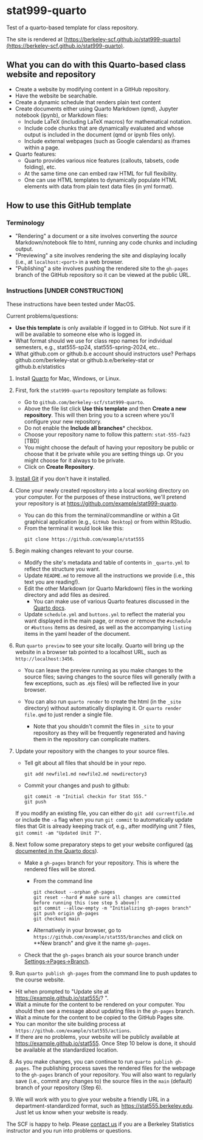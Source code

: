 # stat999-quarto

Test of a quarto-based template for class repository.

The site is rendered at [https://berkeley-scf.github.io/stat999-quarto](https://berkeley-scf.github.io/stat999-quarto).

## What you can do with this Quarto-based class website and repository

- Create a website by modifying content in a GitHub repository.
- Have the website be searchable.
- Create a dynamic schedule that renders plain text content
- Create documents either using Quarto Markdown (qmd), Jupyter notebook (ipynb), or Markdown files:
   - Include LaTeX (including LaTeX macros) for mathematical notation.
   - Include code chunks that are dynamically evaluated and whose output is included in the document (qmd or ipynb files only).
   - Include external webpages (such as Google calendars) as iframes within a page.
- Quarto features:
   - Quarto provides various nice features (callouts, tabsets, code folding), etc.
   - At the same time one can embed raw HTML for full flexibility.
   - One can use HTML templates  to dynamically populate HTML elements with data from plain text data files (in yml format).
   

## How to use this GitHub template

### Terminology

- "Rendering" a document or a site involves converting the *source* Markdown/notebook file to html, running any code chunks and including output. 
- "Previewing" a site involves rendering the site and displaying locally (i.e., at `localhost:<port>` in a web browser.
- "Publishing" a site involves pushing the rendered site to the `gh-pages` branch of the GitHub repository so it can be viewed at the public URL.

### Instructions [UNDER CONSTRUCTION]

These instructions have been tested under MacOS.

Current problems/questions:
  - **Use this template** is only available if logged in to GitHub. Not sure if it will be available to someone else who is logged in.
  - What format should we use for class repo names for individual semesters, e.g., stat555-sp24, stat555-spring-2024, etc..
  - What github.com or github.b.e account should instructors use? Perhaps github.com/berkeley-stat or github.b.e/berkeley-stat or github.b.e/statistics

1. Install [Quarto](https://quarto.org/docs/get-started) for Mac, Windows, or Linux.

2. First, fork the `stat999-quarto` repository template as follows:
   - Go to `github.com/berkeley-scf/stat999-quarto`. 
   - Above the file list click **Use this template** and then **Create a new repository**. This will then bring you to a screen where you'll configure your new repository. 
   - Do not enable the **Include all branches*** checkbox.
   - Choose your repository name to follow this pattern: `stat-555-fa23` [TBD]
   - You might choose the default of having your repository be public or choose that it be private while you are setting things up. Or you might choose for it always to be private.
   - Click on **Create Repository**.
   
3. [Install Git](https://git-scm.com/downloads) if you don't have it installed.

4. Clone your newly created repository into a local working directory on your computer. For the purposes of these instructions, we'll pretend your repository is at https://github.com/example/stat999-quarto.  
   - You can do this from the terminal/commandline or within a Git graphical application (e.g., `GitHub Desktop`) or from within RStudio.
   - From the terminal it would look like this:
     ```
     git clone https://github.com/example/stat555
     ```

4. Begin making changes relevant to your course. 
   - Modify the site's metadata and table of contents in `_quarto.yml` to reflect the structure you want.
   - Update `README.md` to remove all the instructions we provide (i.e., this text you are reading!).
   - Edit the other Markdown (or Quarto Markdown) files in the working directory and add files as desired.
     - You can make use of various Quarto features discussed in the [Quarto docs](https://quarto.org/docs/authoring).
   - Update `schedule.yml` and `buttons.yml` to reflect the material you want displayed in the main page, or move or remove the `#schedule` or `#buttons` items as desired, as well as the accompanying `listing` items in the yaml header of the document.
   
5. Run `quarto preview` to see your site locally. Quarto will bring up the website in a browser tab pointed to a localhost URL, such as `http://localhost:3456`. 

   - You can leave the preview running as you make changes to the source files; saving changes to the source files will generally (with a few exceptions, such as .ejs files) will be reflected live in your browser.

   - You can also run `quarto render` to create the html (in the `_site` directory) without automatically displaying it. Or `quarto render file.qmd` to just render a single file. 
      - Note that you shouldn't commit the files in `_site` to your repository as they will be frequently regenerated and having them in the repository can complicate matters.
      
6. Update your repository with the changes to your source files.

    - Tell git about all files that should be in your repo.
      ```
      git add newfile1.md newfile2.md newdirectory3
      ```
    - Commit your changes and push to github:
      ```
      git commit -m "Initial checkin for Stat 555."
      git push
      ```

    If you modify an existing file, you can either do `git add currentfile.md` or include the `-a` flag when you run `git commit` to automatically update files that Git is already keeping track of, e.g., after modifying unit 7 files, `git commit -am "Updated Unit 7"`.
      

7. Next follow some preparatory steps to get your website configured ([as documented in the Quarto docs](https://quarto.org/docs/publishing/github-pages.html#publish-command)).

   - Make a `gh-pages` branch for your repository. This is where the rendered files will be stored.

       - From the command line
         ```
         git checkout --orphan gh-pages
         git reset --hard # make sure all changes are committed before running this (see step 5 above)!
         git commit --allow-empty -m "Initializing gh-pages branch"
         git push origin gh-pages
         git checkout main
         ```
       - Alternatively in your browser, go to `https://github.com/example/stat555/branches` and click on **New branch" and give it the name `gh-pages`.

    - Check that the `gh-pages` branch ais your source branch under [Settings->Pages->Branch](github.com/example/stat555/settings/pages).

7. Run `quarto publish gh-pages` from the command line to push updates to the course website.
  - Hit <Y> when prompted to "Update site at https://example.github.io/stat555/? ".
  - Wait a minute for the content to be rendered on your computer. You should then see a message about updating files in the `gh-pages` branch.
  - Wait a minute for the content to be copied to the GitHub Pages site.
  - You can monitor the site building process at `https://github.com/example/stat555/actions`.
  - If there are no problems, your website will be publicly available at https://example.github.io/stat555. Once Step 10 below is done, it should be available at the standardized location.

8. As you make changes, you can continue to run `quarto publish gh-pages`. The publishing process saves the rendered files for the webpage to the `gh-pages` branch of your repository. You will also want to regularly save (i.e., commit any changes to) the source files in the `main` (default) branch of your repository (Step 6).

9. We will work with you to give your website a friendly URL in a department-standardized format, such as https://stat555.berkeley.edu. Just let us know when your website is ready.

The SCF is happy to help. Please [contact us](https://statistics.berkeley.edu/computing/how-get-help) if you are a Berkeley Statistics instructor and you run into problems or questions.
